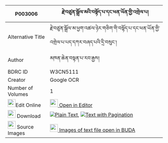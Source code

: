 |P003006|རྗེ་བཙུན་སྒྲོལ་མའི་བསྟོད་པ་དང་ཕན་ཡོན་གྱི་འགྲེལ་པ། 
| --- | --- 
|Alternative Title |རྗེ་བཙུན་སྒྲོལ་མ་ཕྱག་འཚལ་ཉེར་གཅིག་གི་བསྟོད་པ་དང་ཕན་ཡོན་གྱི་འགྲེལ་པ་པད་དཀར་བཞད་པའི་དྲི་བསུང་།
|Author| མཁན་ཆེན་བསྟན་པ་རབ་རྒྱས།
|BDRC ID | W3CN5111
|Creator | Google OCR
|Number of Volumes| 1
|<img width="25" src="https://img.icons8.com/color/25/000000/edit-property.png">Edit Online| [<img width="25" src="https://avatars.githubusercontent.com/u/45091458?s=200&v=4"> Open in Editor](http://editor.openpecha.org/P003006)
|<img width="25" src="https://img.icons8.com/fluent/48/000000/download-2.png"/>  Download | [![](https://img.icons8.com/color/20/000000/txt.png)Plain Text](https://github.com/Openpecha/P003006/releases/download/v1/jetsun_drolma_i_topa_dang_peny_plain_P003006.zip), [![](https://img.icons8.com/color/20/000000/txt.png)Text with Pagination](https://github.com/Openpecha/P003006/releases/download/v1/jetsun_drolma_i_topa_dang_peny_pages_P003006.zip)
|<img width="25" src="https://img.icons8.com/plasticine/100/000000/pictures-folder.png"/>  Source Images | [<img width="25" src="https://library.bdrc.io/icons/BUDA-small.svg"> Images of text file open in BUDA](https://library.bdrc.io/show/bdr:W3CN5111)